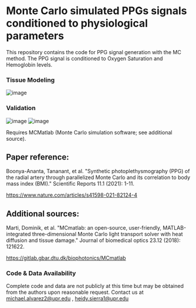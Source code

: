 # Monte Carlo simulated PPGs signals conditioned to physiological parameters

This repository contains the code for PPG signal generation with the MC method. The PPG signal is conditioned to Oxygen Saturation and Hemoglobin levels. 

### Tissue Modeling
![image](https://github.com/MAlvarezN/MCMatlab2PPG/assets/50029708/d9d114ae-599c-4ce6-bb7a-82e04d094946)

### Validation
![image](https://github.com/MAlvarezN/MCMatlab2PPG/assets/50029708/fc43c6f4-2957-4ec5-953e-f10894ba0791)
![image](https://github.com/MAlvarezN/MCMatlab2PPG/assets/50029708/cf92fdf9-78e1-4266-ba60-c23a79d82ba5)


Requires MCMatlab (Monte Carlo simulation software; see additional source).

## Paper reference:
Boonya-Ananta, Tananant, et al. "Synthetic photoplethysmography (PPG) of the radial artery through parallelized Monte Carlo and its correlation to body mass index (BMI)." Scientific Reports 11.1 (2021): 1-11.

https://www.nature.com/articles/s41598-021-82124-4

## Additional sources:
Marti, Dominik, et al. "MCmatlab: an open-source, user-friendly, MATLAB-integrated three-dimensional Monte Carlo light transport solver with heat diffusion and tissue damage." Journal of biomedical optics 23.12 (2018): 121622.

https://gitlab.gbar.dtu.dk/biophotonics/MCmatlab


### Code & Data Availability
Complete code and data are not publicly at this time but may be obtained from the authors upon reasonable request.
Contact us at michael.alvarez2@upr.edu , heidy.sierra1@upr.edu

